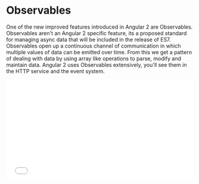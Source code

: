 # Observables

One of the new improved features introduced in Angular 2 are Observables. Observables aren't an Angular 2 specific feature, its a proposed standard for managing async data that will be included in the release of ES7. Observables open up a continuous channel of communication in which multiple values of data can be emitted over time. From this we get a pattern of dealing with data by using array like operations to parse, modify and maintain data. Angular 2 uses Observables extensively, you'll see them in the HTTP service and the event system.


<iframe class="no-pdf" height='268' scrolling='no'
    src='//codepen.io/winkerVSbecks/embed/xZjGZo/?height=268&theme-id=21941&default-tab=result'
    frameborder='no'
    allowtransparency='true'
    allowfullscreen='true'
    style='width: 100%;'>
</iframe>
